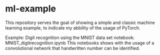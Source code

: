 # ml-example


This repository serves the goal of showing a simple and classic machine learning example, to indicate my abbility of the usage of PyTorch. 

Example: Digit recognition using the MNIST data set
         notebook: MNIST_digitrecognition.ipynb
         This notebooks shows with the usage of a convolutional network that handwritten number can be identified. 
